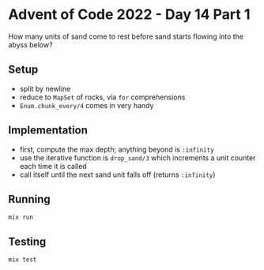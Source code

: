 # Advent of Code 2022 - Day 14 Part 1

How many units of sand come to rest before sand starts flowing into the abyss
below?

## Setup

* split by newline
* reduce to `MapSet` of rocks, via `for` comprehensions
* `Enum.chunk_every/4` comes in very handy

## Implementation

* first, compute the max depth; anything beyond is `:infinity`
* use the iterative function is `drop_sand/3` which increments a unit counter
  each time it is called
* call itself until the next sand unit falls off (returns `:infinity`)

## Running

`mix run`

## Testing

`mix test`

